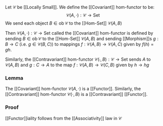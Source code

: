 Let $\mathcal{C}$ be [[Locally Small]].
We define the [[Covariant]] hom-functor to be:
$$
\mathcal{C}(A,\cdot):\mathcal{C}\to \mathrm{Set}
$$
We send each object $B\in\operatorname{ob}\mathcal{C}$ to the [[Hom-Set]] $\mathcal{C}(A,B)$

Then $\mathcal{C}(A,\cdot):\mathcal{C}\to \mathrm{Set}$ called the [[Covariant]] hom-functor 
is defined by sending $B\in \operatorname{ob}\mathcal{C}$ to the [[Hom-Set]] $\mathcal{C}(A,B)$
and sending [[Morphism]]s $g:B\to C$ (i.e. $g\in \mathcal{C}(B,C)$)
to mappings $f:\mathcal{C}(A,B)\to \mathcal{C}(A,C)$ given by $f(h)=gh$.

Similarly, the [[Contravariant]] hom-functor $\mathcal{C}(\cdot,B):\mathcal{C}\to \mathrm{Set}$ 
sends $A$ to $\mathcal{C}(A,B)$ and $g:C\to A$ to the map $f:\mathcal{C}(A,B)\to \mathcal{C}(C,B)$
given by $h\to hg$
### Lemma
The [[Covariant]] hom-functor $\mathcal{C}(A,\cdot)$ is a [[Functor]].
Similarly, the [[Contravariant]] hom-functor $\mathcal{C}(\cdot,B)$ is a [[Contravariant]] [[Functor]].
### Proof
[[Functor]]iality follows from the [[Associativity]] law in $\mathcal{C}$

